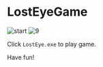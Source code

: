 # LostEyeGame
![start](https://user-images.githubusercontent.com/37136730/156767445-3499bc7b-b754-44ba-98db-154a8cb0ab95.jpg)
![9](https://user-images.githubusercontent.com/37136730/156767468-cf63ded7-dd43-4b32-bfee-ff4b2c620231.jpg)


Click `LostEye.exe` to play game.

Have fun!
